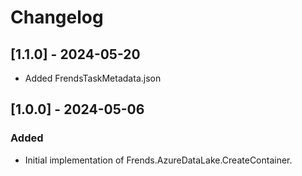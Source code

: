 # Changelog

## [1.1.0] - 2024-05-20

- Added FrendsTaskMetadata.json

## [1.0.0] - 2024-05-06

### Added

- Initial implementation of Frends.AzureDataLake.CreateContainer.
